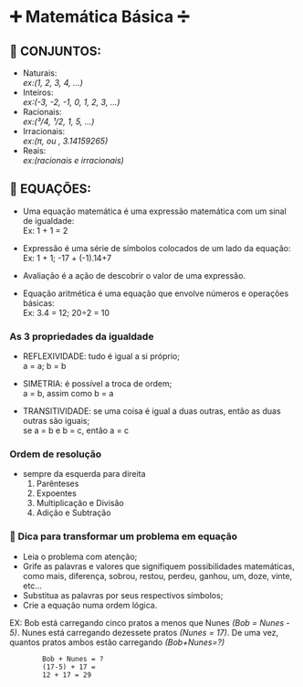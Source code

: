 # ➕ Matemática Básica ➗

## 🔷 CONJUNTOS:

- Naturais:  
	*ex:(1, 2, 3, 4, ...)*
- Inteiros:  
	*ex:(-3, -2, -1, 0, 1, 2, 3, ...)*
- Racionais:  
	*ex:(³/4, ¹/2, 1, 5, ...)*
- Irracionais:  
	*ex:(π, ou , 3.14159265)*
- Reais:  
	*ex:(racionais e irracionais)*

## 🔶 EQUAÇÕES:

- Uma equação matemática é uma expressão matemática com um sinal de igualdade:  
Ex: 1 + 1 = 2

- Expressão é uma série de símbolos colocados de um lado da equação:  
Ex: 1 + 1; -17 + (-1).14+7

- Avaliação é a ação de descobrir o valor de uma expressão.

- Equação aritmética é uma equação que envolve números e operações básicas:  
Ex: 3.4 = 12; 20÷2 = 10

### As 3 propriedades da igualdade
- REFLEXIVIDADE: tudo é igual a si próprio;  
a = a; b = b

- SIMETRIA: é possível a troca de ordem;  
a = b, assim como b = a

- TRANSITIVIDADE: se uma coisa é igual a duas outras, então as duas outras são iguais;  
se a = b e b = c, então a = c

### Ordem de resolução
- sempre da esquerda para direita
	1. Parênteses
	2. Expoentes
	3. Multiplicação e Divisão
	4. Adição e Subtração

### 🎯 Dica para transformar um problema em equação
- Leia o problema com atenção;
- Grife as palavras e valores que signifiquem possibilidades matemáticas, como mais, diferença, sobrou, restou, perdeu, ganhou, um, doze, vinte, etc...
- Substitua as palavras por seus respectivos símbolos;
- Crie a equação numa ordem lógica.  

EX: Bob está carregando cinco pratos a menos que Nunes *(Bob = Nunes - 5)*. Nunes está carregando dezessete pratos *(Nunes = 17)*. De uma vez, quantos pratos ambos estão carregando *(Bob+Nunes=?)*

			Bob + Nunes = ?  
			(17-5) + 17 =   
			12 + 17 = 29  


